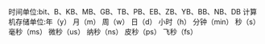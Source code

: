 时间单位:bit、B、KB、MB、GB、TB、PB、EB、ZB、YB、BB、NB、DB
计算机存储单位:年（y） 月（m） 周（w） 日（d） 小时（h） 分钟（min） 秒（s） 毫秒（ms） 微秒（us） 纳秒（ns） 皮秒（ps） 飞秒（fs）
